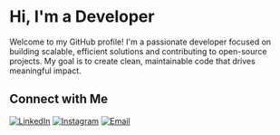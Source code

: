 # Hi, I'm a Developer 

Welcome to my GitHub profile! I'm a passionate developer focused on building scalable, efficient solutions and contributing to open-source projects. My goal is to create clean, maintainable code that drives meaningful impact.

## Connect with Me

[![LinkedIn](https://img.shields.io/badge/LinkedIn-0077B5?style=for-the-badge&logo=linkedin&logoColor=white)](https://www.linkedin.com/in/yasin-taghavi-2b71932a8?utm_source=share&utm_campaign=share_via&utm_content=profile&utm_medium=android_app)
[![Instagram](https://img.shields.io/badge/Instagram-E4405F?style=for-the-badge&logo=instagram&logoColor=white)](https://instagram.com/yasin.tqvi)
[![Email](https://img.shields.io/badge/Gmail-D14836?style=for-the-badge&logo=gmail&logoColor=white)](mailto:yasintaqavi79@gmail.com)

